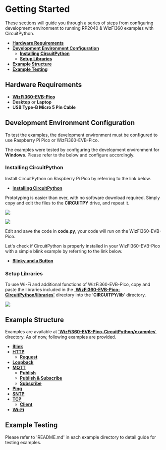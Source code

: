 # Getting Started

These sections will guide you through a series of steps from configuring development environment to running RP2040 & WizFi360 examples with CircuitPython.

- [**Hardware Requirements**](#hardware_requirements)
- [**Development Environment Configuration**](#development_environment_configuration)
    - [**Installing CircuitPython**](#installing_circuitpython)
    - [**Setup Libraries**](#setup_libraries)
- [**Example Structure**](#example_structure)
- [**Example Testing**](#example_testing)



<a name="hardware_requirements"></a>
## Hardware Requirements

- [**WizFi360-EVB-Pico**][link-wizfi360-evb-pico]
- **Desktop** or **Laptop**
- **USB Type-B Micro 5 Pin Cable**



<a name="development_environment_configuration"></a>
## Development Environment Configuration

To test the examples, the development environment must be configured to use Raspberry Pi Pico or WizFi360-EVB-Pico.

The examples were tested by configuring the development environment for **Windows**. Please refer to the below and configure accordingly.



<a name="installing_circuitpython"></a>
### Installing CircuitPython

Install CircuitPython on Raspberry Pi Pico by referring to the link below.

- [**Installing CircuitPython**][link-installing_circuitPython]

Prototyping is easier than ever, with no software download required. Simply copy and edit the files to the **CIRCUITPY** drive, and repeat it.

![][link-circuitpy_1]

![][link-circuitpy_2]

Edit and save the code in **code.py**, your code will run on the WizFi360-EVB-Pico.

Let's check if CircuitPython is properly installed in your WizFi360-EVB-Pico with a simple blink example by referring to the link below.

- [**Blinky and a Button**][link-blinky_and_a_button]



<a name="setup_libraries"></a>
### Setup Libraries

To use Wi-Fi and additional functions of WizFi360-EVB-Pico, copy and paste the libraries included in the ['**WizFi360-EVB-Pico-CircuitPython/libraries**'][link-libraries] directory into the '**CIRCUITPY/lib**' directory.

![][link-copy_and_paste_library]



<a name="example_structure"></a>
## Example Structure

Examples are available at ['**WizFi360-EVB-Pico-CircuitPython/examples**'][link-examples] directory. As of now, following examples are provided.

- [**Blink**][link-blink]
- [**HTTP**][link-http]
    - [**Request**][link-http_request]
- [**Loopback**][link-loopback]
- [**MQTT**][link-mqtt]
    - [**Publish**][link-mqtt_publish]
    - [**Publish & Subscribe**][link-mqtt_publish_subscribe]
    - [**Subscribe**][link-mqtt_subscribe]
- [**Ping**][link-ping]
- [**SNTP**][link-sntp]
- [**TCP**][link-tcp]
	- [**Client**][link-tcp_client]
- [**Wi-Fi**][link-wi-fi]



<a name="example_testing"></a>
## Example Testing

Please refer to 'README.md' in each example directory to detail guide for testing examples.



<!--
Link
-->

[link-wizfi360-evb-pico]: https://docs.wiznet.io/Product/Open-Source-Hardware/wizfi360-evb-pico
[link-installing_circuitpython]: https://learn.adafruit.com/getting-started-with-raspberry-pi-pico-circuitpython/circuitpython
[link-circuitpy_1]: https://github.com/Wiznet/WizFi360-EVB-Pico-CircuitPython/blob/main/static/images/getting_started/circuitpy_1.png
[link-circuitpy_2]: https://github.com/Wiznet/WizFi360-EVB-Pico-CircuitPython/blob/main/static/images/getting_started/circuitpy_2.png
[link-blinky_and_a_button]: https://learn.adafruit.com/getting-started-with-raspberry-pi-pico-circuitpython/blinky-and-a-button
[link-libraries]: https://github.com/Wiznet/WizFi360-EVB-Pico-CircuitPython/tree/main/libraries
[link-copy_and_paste_library]: https://github.com/Wiznet/WizFi360-EVB-Pico-CircuitPython/blob/main/static/images/getting_started/copy_and_paste_library.png
[link-examples]: https://github.com/Wiznet/WizFi360-EVB-Pico-CircuitPython/tree/main/examples
[link-blink]: https://github.com/Wiznet/WizFi360-EVB-Pico-CircuitPython/tree/main/examples/blink
[link-http]: https://github.com/Wiznet/WizFi360-EVB-Pico-CircuitPython/tree/main/examples/http
[link-http_request]: https://github.com/Wiznet/WizFi360-EVB-Pico-CircuitPython/tree/main/examples/http/request
[link-loopback]: https://github.com/Wiznet/WizFi360-EVB-Pico-CircuitPython/tree/main/examples/loopback
[link-mqtt]: https://github.com/Wiznet/WizFi360-EVB-Pico-CircuitPython/tree/main/examples/mqtt
[link-mqtt_publish]: https://github.com/Wiznet/WizFi360-EVB-Pico-CircuitPython/tree/main/examples/mqtt/publish
[link-mqtt_publish_subscribe]: https://github.com/Wiznet/WizFi360-EVB-Pico-CircuitPython/tree/main/examples/mqtt/publish_subscribe
[link-mqtt_subscribe]: https://github.com/Wiznet/WizFi360-EVB-Pico-CircuitPython/tree/main/examples/mqtt/subscribe
[link-ping]: https://github.com/Wiznet/WizFi360-EVB-Pico-CircuitPython/tree/main/examples/ping
[link-sntp]: https://github.com/Wiznet/WizFi360-EVB-Pico-CircuitPython/tree/main/examples/sntp
[link-tcp]: https://github.com/Wiznet/WizFi360-EVB-Pico-CircuitPython/tree/main/examples/tcp
[link-tcp_client]: https://github.com/Wiznet/WizFi360-EVB-Pico-CircuitPython/tree/main/examples/tcp/client
[link-wi-fi]: https://github.com/Wiznet/WizFi360-EVB-Pico-CircuitPython/tree/main/examples/wi-fi
